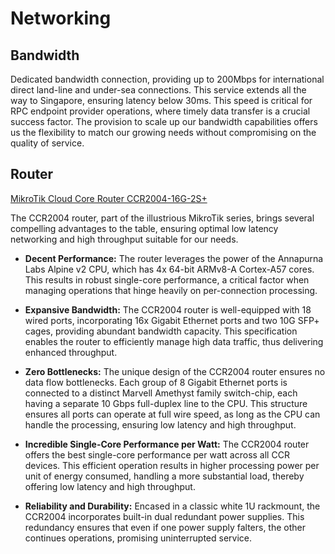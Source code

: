 # Networking

## Bandwidth
Dedicated bandwidth connection, providing up to 200Mbps for international
direct land-line and under-sea connections. This service extends all the way to
Singapore, ensuring latency below 30ms. This speed is critical for RPC endpoint
provider operations, where timely data transfer is a crucial success factor.
The provision to scale up our bandwidth capabilities offers us the flexibility
to match our growing needs without compromising on the quality of service.

## Router
[MikroTik Cloud Core Router CCR2004-16G-2S+](https://mikrotik.com/product/ccr2004_16g_2splus)

The CCR2004 router, part of the illustrious MikroTik series, brings several
compelling advantages to the table, ensuring optimal low latency networking
and high throughput suitable for our needs.

- **Decent Performance:** The router leverages the power of the Annapurna
Labs Alpine v2 CPU, which has 4x 64-bit ARMv8-A Cortex-A57 cores. This results
in robust single-core performance, a critical factor when managing operations
that hinge heavily on per-connection processing.

- **Expansive Bandwidth:** The CCR2004 router is well-equipped with 18 wired
ports, incorporating 16x Gigabit Ethernet ports and two 10G SFP+ cages,
providing abundant bandwidth capacity. This specification enables the router
to efficiently manage high data traffic, thus delivering enhanced throughput.

- **Zero Bottlenecks:** The unique design of the CCR2004 router ensures no data
flow bottlenecks. Each group of 8 Gigabit Ethernet ports is connected to a
distinct Marvell Amethyst family switch-chip, each having a separate 10 Gbps
full-duplex line to the CPU. This structure ensures all ports can operate at
full wire speed, as long as the CPU can handle the processing, ensuring low
latency and high throughput.

- **Incredible Single-Core Performance per Watt:** The CCR2004 router offers
the best single-core performance per watt across all CCR devices. This efficient
operation results in higher processing power per unit of energy consumed,
handling a more substantial load, thereby offering low latency and high throughput.

- **Reliability and Durability:** Encased in a classic white 1U rackmount,
the CCR2004 incorporates built-in dual redundant power supplies. This
redundancy ensures that even if one power supply falters, the other
continues operations, promising uninterrupted service.
